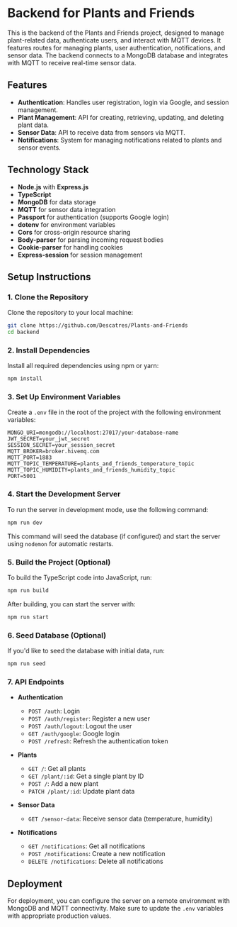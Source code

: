 # Backend for Plants and Friends

This is the backend of the Plants and Friends project, designed to manage plant-related data, authenticate users, and interact with MQTT devices. It features routes for managing plants, user authentication, notifications, and sensor data. The backend connects to a MongoDB database and integrates with MQTT to receive real-time sensor data.

## Features

- **Authentication**: Handles user registration, login via Google, and session management.
- **Plant Management**: API for creating, retrieving, updating, and deleting plant data.
- **Sensor Data**: API to receive data from sensors via MQTT.
- **Notifications**: System for managing notifications related to plants and sensor events.

## Technology Stack

- **Node.js** with **Express.js**
- **TypeScript**
- **MongoDB** for data storage
- **MQTT** for sensor data integration
- **Passport** for authentication (supports Google login)
- **dotenv** for environment variables
- **Cors** for cross-origin resource sharing
- **Body-parser** for parsing incoming request bodies
- **Cookie-parser** for handling cookies
- **Express-session** for session management

## Setup Instructions

### 1. Clone the Repository

Clone the repository to your local machine:

```bash
git clone https://github.com/Descatres/Plants-and-Friends
cd backend
```

### 2. Install Dependencies

Install all required dependencies using npm or yarn:

```bash
npm install
```

### 3. Set Up Environment Variables

Create a `.env` file in the root of the project with the following environment variables:

```env
MONGO_URI=mongodb://localhost:27017/your-database-name
JWT_SECRET=your_jwt_secret
SESSION_SECRET=your_session_secret
MQTT_BROKER=broker.hivemq.com
MQTT_PORT=1883
MQTT_TOPIC_TEMPERATURE=plants_and_friends_temperature_topic
MQTT_TOPIC_HUMIDITY=plants_and_friends_humidity_topic
PORT=5001
```

### 4. Start the Development Server

To run the server in development mode, use the following command:

```bash
npm run dev
```

This command will seed the database (if configured) and start the server using `nodemon` for automatic restarts.

### 5. Build the Project (Optional)

To build the TypeScript code into JavaScript, run:

```bash
npm run build
```

After building, you can start the server with:

```bash
npm run start
```

### 6. Seed Database (Optional)

If you'd like to seed the database with initial data, run:

```bash
npm run seed
```

### 7. API Endpoints

- **Authentication**
  - `POST /auth`: Login
  - `POST /auth/register`: Register a new user
  - `POST /auth/logout`: Logout the user
  - `GET /auth/google`: Google login
  - `POST /refresh`: Refresh the authentication token

- **Plants**
  - `GET /`: Get all plants
  - `GET /plant/:id`: Get a single plant by ID
  - `POST /`: Add a new plant
  - `PATCH /plant/:id`: Update plant data

- **Sensor Data**
  - `GET /sensor-data`: Receive sensor data (temperature, humidity)

- **Notifications**
  - `GET /notifications`: Get all notifications
  - `POST /notifications`: Create a new notification
  - `DELETE /notifications`: Delete all notifications

## Deployment

For deployment, you can configure the server on a remote environment with MongoDB and MQTT connectivity. Make sure to update the `.env` variables with appropriate production values.